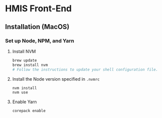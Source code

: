 # HMIS Front-End


## Installation (MacOS)

### Set up Node, NPM, and Yarn

1. Install NVM
    ```sh
    brew update
    brew install nvm
    # Follow the instructions to update your shell configuration file.
    ```

3. Install the Node version specified in `.nvmrc`
    ```sh
    nvm install
    nvm use
    ```

3. Enable Yarn
    ```sh
    corepack enable
    ```

